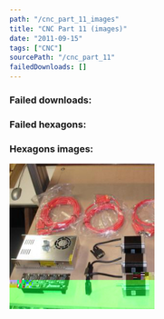 ```yaml
---
path: "/cnc_part_11_images"
title: "CNC Part 11 (images)"
date: "2011-09-15"
tags: ["CNC"]
sourcePath: "/cnc_part_11"
failedDownloads: []
---
```



### Failed downloads:

### Failed hexagons:

### Hexagons images:
![DSC04171.JPG_hexagon.jpeg](DSC04171.JPG_hexagon.jpeg)
